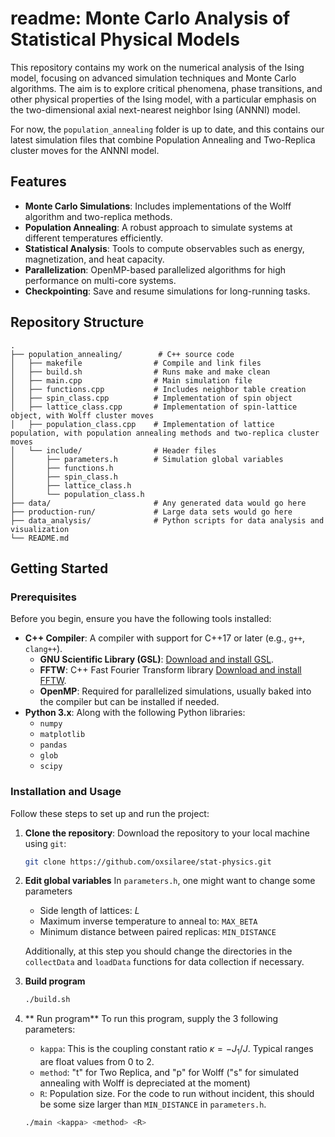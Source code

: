 # readme: Monte Carlo Analysis of Statistical Physical Models
This repository contains my work on the numerical analysis of the Ising model, focusing on advanced simulation techniques and Monte Carlo algorithms. The aim is to explore critical phenomena, phase transitions, and other physical properties of the Ising model, with a particular emphasis on the two-dimensional axial next-nearest neighbor Ising (ANNNI) model.

For now, the `population_annealing` folder is up to date, and this contains our latest simulation files that combine Population Annealing and Two-Replica cluster moves for the ANNNI model.

## Features

- **Monte Carlo Simulations**: Includes implementations of the Wolff algorithm and two-replica methods.
- **Population Annealing**: A robust approach to simulate systems at different temperatures efficiently.
- **Statistical Analysis**: Tools to compute observables such as energy, magnetization, and heat capacity.
- **Parallelization**: OpenMP-based parallelized algorithms for high performance on multi-core systems.
- **Checkpointing**: Save and resume simulations for long-running tasks.

## Repository Structure

```plaintext
.
├── population_annealing/        # C++ source code
│   ├── makefile                # Compile and link files
│   ├── build.sh                # Runs make and make clean 
│   ├── main.cpp                # Main simulation file
│   ├── functions.cpp           # Includes neighbor table creation
│   ├── spin_class.cpp          # Implementation of spin object
│   ├── lattice_class.cpp       # Implementation of spin-lattice object, with Wolff cluster moves
│   ├── population_class.cpp    # Implementation of lattice population, with population annealing methods and two-replica cluster moves
│   └── include/                # Header files
│       ├── parameters.h        # Simulation global variables
│       ├── functions.h      
│       ├── spin_class.h      
│       ├── lattice_class.h      
│       └── population_class.h      
├── data/                       # Any generated data would go here
├── production-run/             # Large data sets would go here
├── data_analysis/              # Python scripts for data analysis and visualization
└── README.md          
```
## Getting Started
### Prerequisites

Before you begin, ensure you have the following tools installed:

- **C++ Compiler**: A compiler with support for C++17 or later (e.g., `g++`, `clang++`).
  - **GNU Scientific Library (GSL)**: [Download and install GSL](https://www.gnu.org/software/gsl/).
  - **FFTW**: C++ Fast Fourier Transform library [Download and install FFTW](https://www.fftw.org).
  - **OpenMP**: Required for parallelized simulations, usually baked into the compiler but can be installed if needed.
- **Python 3.x**: Along with the following Python libraries:
  - `numpy`
  - `matplotlib`
  - `pandas`
  - `glob`
  - `scipy`

### Installation and Usage

Follow these steps to set up and run the project:

1. **Clone the repository**:
   Download the repository to your local machine using `git`:
   ```bash
   git clone https://github.com/oxsilaree/stat-physics.git
   ```
2. **Edit global variables**
   In `parameters.h`, one might want to change some parameters
   - Side length of lattices: $L$
   - Maximum inverse temperature to anneal to: `MAX_BETA`
   - Minimum distance between paired replicas: `MIN_DISTANCE`
     
   Additionally, at this step you should change the directories in the `collectData` and `loadData` functions for data collection if necessary.

4. **Build program**
   ```bash
   ./build.sh
   ```
5. ** Run program**
   To run this program, supply the 3 following parameters:
   - `kappa`: This is the coupling constant ratio $\kappa = -J_1/J$. Typical ranges are float values from 0 to 2.
   - `method`: "t" for Two Replica, and "p" for Wolff ("s" for simulated annealing with Wolff is depreciated at the moment)
   - `R`: Population size. For the code to run without incident, this should be some size larger than `MIN_DISTANCE` in `parameters.h`.
   ```bash
   ./main <kappa> <method> <R>
   ```



